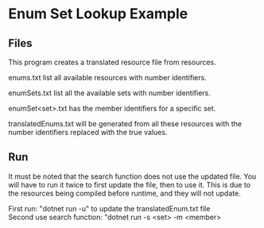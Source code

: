 # Enum Set Lookup Example

## Files

This program creates a translated resource file from resources.  

enums.txt list all available resources with number identifiers.  

enumSets.txt list all the available sets with number identifiers.  

enumSet\<set\>.txt has the member identifiers for a specific set.  

translatedEnums.txt will be generated from all these resources with the number identifiers replaced with the true values.  

## Run

It must be noted that the search function does not use the updated file. You will have to run it twice to first update the file, then to use it. This is due to the resources being compiled before runtime, and they will not update.  

First run: "dotnet run -u" to update the translatedEnum.txt file  
Second use search function: "dotnet run -s \<set\> -m \<member\>
